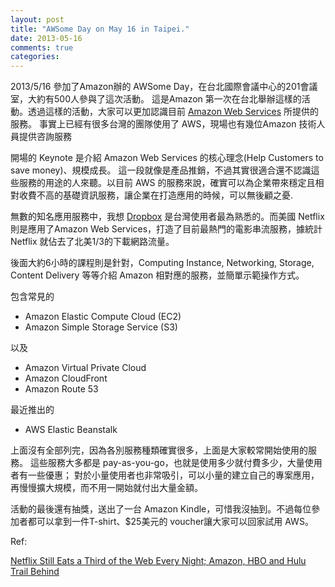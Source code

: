 ```yaml
---
layout: post
title: "AWSome Day on May 16 in Taipei."
date: 2013-05-16
comments: true
categories: 
---
```


2013/5/16 參加了Amazon辦的 AWSome Day，在台北國際會議中心的201會議室，大約有500人參與了這次活動。
這是Amazon 第一次在台北舉辦這樣的活動。透過這樣的活動，大家可以更加認識目前 [Amazon Web Services](http://aws.amazon.com/) 所提供的服務。
事實上已經有很多台灣的團隊使用了 AWS，現場也有幾位Amazon 技術人員提供咨詢服務

開場的 Keynote 是介紹 Amazon Web Services 的核心理念(Help Customers to save money)、規模成長。
這一段就像是產品推銷，不過其實很適合還不認識這些服務的用途的人來聽。以目前 AWS 的服務來說，確實可以為企業帶來穩定且相對收費不高的基礎資訊服務，讓企業在打造應用的時候，可以無後顧之憂. 

無數的知名應用服務中，我想 [Dropbox](https://www.dropbox.com) 是台灣使用者最為熟悉的。而美國 Netflix 則是應用了Amazon Web Services，打造了目前最熱門的電影串流服務，據統計Netflix 就佔去了北美1/3的下載網路流量。

後面大約6小時的課程則是針對，Computing Instance, Networking, Storage, Content Delivery 等等介紹 Amazon 相對應的服務，並簡單示範操作方式。

包含常見的
* Amazon Elastic Compute Cloud (EC2)
* Amazon Simple Storage Service (S3)

以及
* Amazon Virtual Private Cloud
* Amazon CloudFront
* Amazon Route 53

最近推出的
* AWS Elastic Beanstalk

上面沒有全部列完，因為各別服務種類確實很多，上面是大家較常開始使用的服務。
這些服務大多都是 pay-as-you-go，也就是使用多少就付費多少，大量使用者有一些優惠；
對於小量使用者也非常吸引，可以小量的建立自己的專案應用，再慢慢擴大規模，而不用一開始就付出大量金額。

活動的最後還有抽獎，送出了一台 Amazon Kindle，可惜我沒抽到。不過每位參加者都可以拿到一件T-shirt、$25美元的 voucher讓大家可以回家試用 AWS。


Ref:

[Netflix Still Eats a Third of the Web Every Night; Amazon, HBO and Hulu Trail Behind](http://allthingsd.com/20130514/netflix-still-eats-a-third-of-the-web-every-night-amazon-hbo-and-hulu-trail-behind/)
